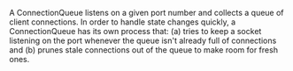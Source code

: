 A ConnectionQueue listens on a given port number and collects a queue of client connections. In order to handle state changes quickly, a ConnectionQueue has its own process that: (a) tries to keep a socket listening on the port whenever the queue isn't already full of connections and (b) prunes stale connections out of the queue to make room for fresh ones.
